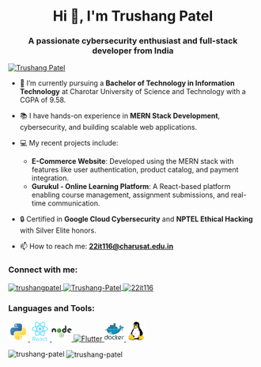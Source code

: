 <h1 align="center">Hi 👋, I'm Trushang Patel</h1>
<h3 align="center">A passionate cybersecurity enthusiast and full-stack developer from India</h3>

<p align="left">
  <a href="https://github.com/ryo-ma/github-profile-trophy">
    <img src="https://github-profile-trophy.vercel.app/?username=Trushang-Patel" alt="Trushang Patel" />
  </a>
</p>

- 🌱 I’m currently pursuing a **Bachelor of Technology in Information Technology** at Charotar University of Science and Technology with a CGPA of 9.58.

- 📚 I have hands-on experience in **MERN Stack Development**, cybersecurity, and building scalable web applications.

- 💻 My recent projects include:
  - **E-Commerce Website**: Developed using the MERN stack with features like user authentication, product catalog, and payment integration.
  - **Gurukul - Online Learning Platform**: A React-based platform enabling course management, assignment submissions, and real-time communication.

- 🔒 Certified in **Google Cloud Cybersecurity** and **NPTEL Ethical Hacking** with Silver Elite honors.

- 📫 How to reach me: **22it116@charusat.edu.in**

<h3 align="left">Connect with me:</h3>
<p align="left">
  <a href="https://linkedin.com/in/trushangpatel" target="blank">
    <img align="center" src="https://raw.githubusercontent.com/rahuldkjain/github-profile-readme-generator/master/src/images/icons/Social/linked-in-alt.svg" alt="trushangpatel" height="30" width="40" />
  </a>
  <a href="https://github.com/Trushang-Patel" target="blank">
    <img align="center" src="https://raw.githubusercontent.com/rahuldkjain/github-profile-readme-generator/master/src/images/icons/Social/github.svg" alt="Trushang-Patel" height="30" width="40" />
  </a>
  <a href="https://medium.com/@22it116" target="blank">
    <img align="center" src="https://raw.githubusercontent.com/rahuldkjain/github-profile-readme-generator/master/src/images/icons/Social/medium.svg" alt="22it116" height="30" width="40" />
  </a>
</p>

<h3 align="left">Languages and Tools:</h3>
<p align="left">
  <a href="https://www.python.org" target="_blank" rel="noreferrer">
    <img src="https://raw.githubusercontent.com/devicons/devicon/master/icons/python/python-original.svg" alt="Python" width="40" height="40" />
  </a>
  <a href="https://reactjs.org/" target="_blank" rel="noreferrer">
    <img src="https://raw.githubusercontent.com/devicons/devicon/master/icons/react/react-original-wordmark.svg" alt="React" width="40" height="40" />
  </a>
  <a href="https://nodejs.org" target="_blank" rel="noreferrer">
    <img src="https://raw.githubusercontent.com/devicons/devicon/master/icons/nodejs/nodejs-original-wordmark.svg" alt="Node.js" width="40" height="40" />
  </a>
  <a href="https://flutter.dev" target="_blank" rel="noreferrer">
    <img src="https://www.vectorlogo.zone/logos/flutterio/flutterio-icon.svg" alt="Flutter" width="40" height="40" />
  </a>
  <a href="https://www.docker.com/" target="_blank" rel="noreferrer">
    <img src="https://raw.githubusercontent.com/devicons/devicon/master/icons/docker/docker-original-wordmark.svg" alt="Docker" width="40" height="40" />
  </a>
  <a href="https://kali.org/" target="_blank" rel="noreferrer">
    <img src="https://raw.githubusercontent.com/devicons/devicon/master/icons/linux/linux-original.svg" alt="Kali Linux" width="40" height="40" />
  </a>
</p>

<p><img align="left" src="https://github-readme-stats.vercel.app/api/top-langs?username=Trushang-Patel&show_icons=true&locale=en&layout=compact" alt="trushang-patel" /></p>

<p>&nbsp;<img align="center" src="https://github-readme-stats.vercel.app/api?username=Trushang-Patel&show_icons=true&locale=en" alt="trushang-patel" /></p>
